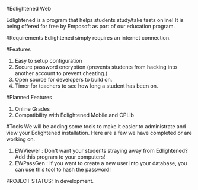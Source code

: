 #Edlightened Web

Edlightened is a program that helps students study/take tests online! It is being offered for free by Emposoft as part of our education program.

#Requirements
Edlightened simply requires an internet connection.

#Features
1. Easy to setup configuration
2. Secure password encryption (prevents students from hacking into another account to prevent cheating.)
3. Open source for developers to build on.
4. Timer for teachers to see how long a student has been on. 

#Planned Features
1. Online Grades
2. Compatibility with Edlightened Mobile and CPLib

#Tools
We will be adding some tools to make it easier to administrate and view your Edlightened installation. Here are a few we have completed or are working on.

1. EWViewer : Don't want your students straying away from Edlightened? Add this program to your computers!
2. EWPassGen : If you want to create a new user into your database, you can use this tool to hash the password!


PROJECT STATUS: In development.
